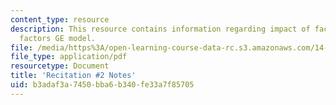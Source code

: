 ```yaml
---
content_type: resource
description: This resource contains information regarding impact of factor tax 1 sector/2
  factors GE model.
file: /media/https%3A/open-learning-course-data-rc.s3.amazonaws.com/14-471-public-economics-i-fall-2012/b3adaf3a7450bba6b340fe33a7f85705_MIT14_471F12_recnotes2.pdf
file_type: application/pdf
resourcetype: Document
title: 'Recitation #2 Notes'
uid: b3adaf3a-7450-bba6-b340-fe33a7f85705
---
```

